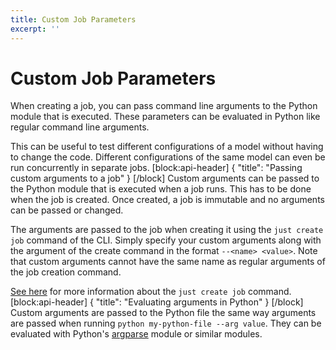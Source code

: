 ```yaml
---
title: Custom Job Parameters
excerpt: ''
---
```


# Custom Job Parameters

When creating a job, you can pass command line arguments to the Python module that is executed. These parameters can be evaluated in Python like regular command line arguments.

This can be useful to test different configurations of a model without having to change the code. Different configurations of the same model can even be run concurrently in separate jobs. \[block:api-header\] { "title": "Passing custom arguments to a job" } \[/block\] Custom arguments can be passed to the Python module that is executed when a job runs. This has to be done when the job is created. Once created, a job is immutable and no arguments can be passed or changed.

The arguments are passed to the job when creating it using the `just create job` command of the CLI. Simply specify your custom arguments along with the argument of the create command in the format `--<name> <value>`. Note that custom arguments cannot have the same name as regular arguments of the job creation command.

[See here](doc:just-create-job) for more information about the `just create job` command. \[block:api-header\] { "title": "Evaluating arguments in Python" } \[/block\] Custom arguments are passed to the Python file the same way arguments are passed when running `python my-python-file --arg value`. They can be evaluated with Python's [argparse](https://docs.python.org/3.5/library/argparse.html) module or similar modules.

